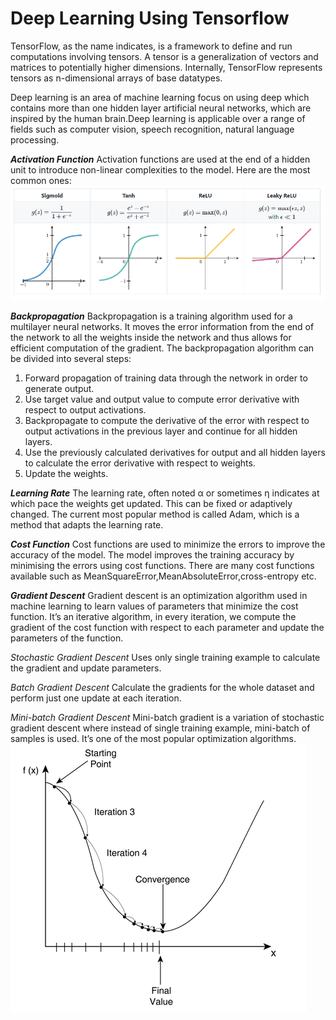 # Deep Learning Using Tensorflow
TensorFlow, as the name indicates, is a framework to define and run computations involving tensors. A tensor is a generalization of vectors and matrices to potentially higher dimensions. Internally, TensorFlow represents tensors as n-dimensional arrays of base datatypes.

Deep learning is an area of machine learning focus on using deep which contains more than one hidden layer artificial neural networks, which are inspired by the human brain.Deep learning is applicable over a range of fields such as computer vision, speech recognition, natural language processing.

**_Activation Function_**
Activation functions are used at the end of a hidden unit to introduce non-linear complexities to the model. Here are the most common ones:
![Screenshot](activationFunc.PNG)

**_Backpropagation_**
Backpropagation is a training algorithm used for a multilayer neural networks. It moves the error information from the end of the network to all the weights inside the network and thus allows for efficient computation of the gradient.
The backpropagation algorithm can be divided into several steps:
1. Forward propagation of training data through the network in order to generate output.
2. Use target value and output value to compute error derivative with respect to output activations.
3. Backpropagate to compute the derivative of the error with respect to output activations in the previous layer and continue for all hidden layers.
4. Use the previously calculated derivatives for output and all hidden layers to calculate the error derivative with respect to weights.
5. Update the weights.

**_Learning Rate_**
The learning rate, often noted α or sometimes η indicates at which pace the weights get updated. This can be fixed or adaptively changed. The current most popular method is called Adam, which is a method that adapts the learning rate.

**_Cost Function_**
Cost functions are used to minimize the errors to improve the accuracy of the model. The model improves the training accuracy by minimising the errors using cost functions. There are many cost functions available such as MeanSquareError,MeanAbsoluteError,cross-entropy etc.

**_Gradient Descent_**
Gradient descent is an optimization algorithm used in machine learning to learn values of parameters that minimize the cost function. It’s an iterative algorithm, in every iteration, we compute the gradient of the cost function with respect to each parameter and update the parameters of the function.

_Stochastic Gradient Descent_
Uses only single training example to calculate the gradient and update parameters.

_Batch Gradient Descent_
Calculate the gradients for the whole dataset and perform just one update at each iteration.

_Mini-batch Gradient Descent_
Mini-batch gradient is a variation of stochastic gradient descent where instead of single training example, mini-batch of samples is used. It’s one of the most popular optimization algorithms.  
![Screenshot](gradient.PNG)





